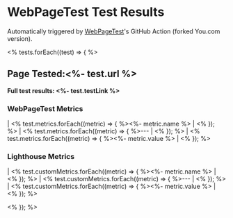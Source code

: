 # WebPageTest Test Results

Automatically triggered by [WebPageTest](https://www.webpagetest.org)'s GitHub Action (forked You.com version).

<% tests.forEach((test) => { %>

## Page Tested:<%- test.url %>

**Full test results: <%- test.testLink %>**

### WebPageTest Metrics
| <% test.metrics.forEach((metric) => { %><%- metric.name %> | <% }); %>
| <% test.metrics.forEach((metric) => { %>--- | <% }); %>
| <% test.metrics.forEach((metric) => { %><%- metric.value %> | <% }); %>
<br/>
### Lighthouse Metrics
| <% test.customMetrics.forEach((metric) => { %><%- metric.name %> | <% }); %>
| <% test.customMetrics.forEach((metric) => { %>--- | <% }); %>
| <% test.customMetrics.forEach((metric) => { %><%- metric.value %> | <% }); %>

<% }); %>
